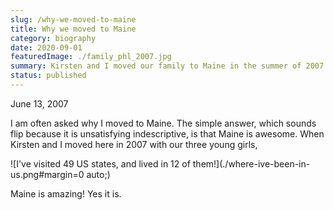 ```yaml
---
slug: /why-we-moved-to-maine
title: Why we moved to Maine
category: biography
date: 2020-09-01
featuredImage: ./family_phl_2007.jpg
summary: Kirsten and I moved our family to Maine in the summer of 2007. 
status: published
---
```

June 13, 2007

I am often asked why I moved to Maine. The simple answer, which sounds flip because it is unsatisfying indescriptive, is that Maine is awesome. When Kirsten and I moved here in 2007 with our three young girls, 

![I've visited 49 US states, and lived in 12 of them!](./where-ive-been-in-us.png#margin=0 auto;)

Maine is amazing! Yes it is.
